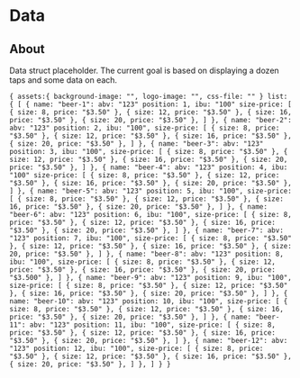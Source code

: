 # Data

## About

Data struct placeholder. The current goal is based on displaying a dozen taps and some data on each.

`{
    assets:{
        background-image: "",
        logo-image: "",
        css-file: ""
    }
    list: {
        [
            {
                name: "beer-1":
                abv: "123"
                position: 1,
                ibu: "100"
                size-price: [
                    {
                        size: 8,
                        price: "$3.50"
                    },
                    {
                        size: 12,
                        price: "$3.50"
                    },
                    {
                        size: 16,
                        price: "$3.50"
                    },
                    {
                        size: 20,
                        price: "$3.50"
                    },
                ]
            },
            {
                name: "beer-2":
                abv: "123"
                position: 2,
                ibu: "100",
                size-price: [
                        {
                            size: 8,
                            price: "$3.50"
                        },
                        {
                            size: 12,
                            price: "$3.50"
                        },
                        {
                            size: 16,
                            price: "$3.50"
                        },
                        {
                            size: 20,
                            price: "$3.50"
                        },
                    ]
            },
            {
                name: "beer-3":
                abv: "123"
                position: 3,
                ibu: "100",
                size-price: [
                        {
                            size: 8,
                            price: "$3.50"
                        },
                        {
                            size: 12,
                            price: "$3.50"
                        },
                        {
                            size: 16,
                            price: "$3.50"
                        },
                        {
                            size: 20,
                            price: "$3.50"
                        },
                    ]
            },
            {
                name: "beer-4":
                abv: "123"
                position: 4,
                ibu: "100"
                size-price: [
                        {
                            size: 8,
                            price: "$3.50"
                        },
                        {
                            size: 12,
                            price: "$3.50"
                        },
                        {
                            size: 16,
                            price: "$3.50"
                        },
                        {
                            size: 20,
                            price: "$3.50"
                        },
                    ]
            },
            {
                name: "beer-5":
                abv: "123"
                position: 5,
                ibu: "100",
                size-price: [
                        {
                            size: 8,
                            price: "$3.50"
                        },
                        {
                            size: 12,
                            price: "$3.50"
                        },
                        {
                            size: 16,
                            price: "$3.50"
                        },
                        {
                            size: 20,
                            price: "$3.50"
                        },
                    ]
            },
            {
                name: "beer-6":
                abv: "123"
                position: 6,
                ibu: "100",
                size-price: [
                        {
                            size: 8,
                            price: "$3.50"
                        },
                        {
                            size: 12,
                            price: "$3.50"
                        },
                        {
                            size: 16,
                            price: "$3.50"
                        },
                        {
                            size: 20,
                            price: "$3.50"
                        },
                    ]
            },
            {
                name: "beer-7":
                abv: "123"
                position: 7,
                ibu: "100",
                size-price: [
                        {
                            size: 8,
                            price: "$3.50"
                        },
                        {
                            size: 12,
                            price: "$3.50"
                        },
                        {
                            size: 16,
                            price: "$3.50"
                        },
                        {
                            size: 20,
                            price: "$3.50"
                        },
                    ]
            },
            {
                name: "beer-8":
                abv: "123"
                position: 8,
                ibu: "100",
                size-price: [
                        {
                            size: 8,
                            price: "$3.50"
                        },
                        {
                            size: 12,
                            price: "$3.50"
                        },
                        {
                            size: 16,
                            price: "$3.50"
                        },
                        {
                            size: 20,
                            price: "$3.500"
                        },
                    ]
            },
            {
                name: "beer-9":
                abv: "123"
                position: 9,
                ibu: "100",
                size-price: [
                        {
                            size: 8,
                            price: "$3.50"
                        },
                        {
                            size: 12,
                            price: "$3.50"
                        },
                        {
                            size: 16,
                            price: "$3.50"
                        },
                        {
                            size: 20,
                            price: "$3.50"
                        },
                    ]
            },
            {
                name: "beer-10":
                abv: "123"
                position: 10,
                ibu: "100",
                size-price: [
                        {
                            size: 8,
                            price: "$3.50"
                        },
                        {
                            size: 12,
                            price: "$3.50"
                        },
                        {
                            size: 16,
                            price: "$3.50"
                        },
                        {
                            size: 20,
                            price: "$3.50"
                        },
                    ]
            },
            {
                name: "beer-11":
                abv: "123"
                position: 11,
                ibu: "100",
                size-price: [
                        {
                            size: 8,
                            price: "$3.50"
                        },
                        {
                            size: 12,
                            price: "$3.50"
                        },
                        {
                            size: 16,
                            price: "$3.50"
                        },
                        {
                            size: 20,
                            price: "$3.50"
                        },
                    ]
            },
            {
                name: "beer-12":
                abv: "123"
                position: 12,
                ibu: "100",
                size-price: [
                        {
                            size: 8,
                            price: "$3.50"
                        },
                        {
                            size: 12,
                            price: "$3.50"
                        },
                        {
                            size: 16,
                            price: "$3.50"
                        },
                        {
                            size: 20,
                            price: "$3.50"
                        },
                    ]
            },
        ]
    }
}`